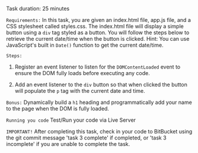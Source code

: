 Task duration:  25 minutes

`Requirements:`
In this task, you are given an index.html file, app.js file, and a CSS stylesheet called styles.css.  The index.html file will display a simple button using a `div` tag styled as a button. You will follow the steps below to retrieve the current date/time when the button is clicked. Hint: You can use JavaScript's built in `Date()` function to get the current date/time.


`Steps:`
1. Register an event listener to listen for the `DOMContentLoaded` event to ensure the DOM fully loads before executing any code.

2. Add an event listener to the `div` button so that when clicked the button will populate the `p` tag with the current date and time.

`Bonus:`
Dynamically build a `h1` heading and programmatically add your name to the page when the DOM is fully loaded.


`Running you code`
Test/Run your code via Live Server


`IMPORTANT!`
After completing this task, check in your code to BitBucket using the git commit message 'task 3 complete' if completed, or 'task 3 incomplete' if you are unable to complete the task.
